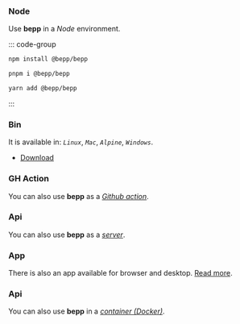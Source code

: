 ### Node

Use **bepp** in a *Node* environment.

::: code-group

```bash [npm]
npm install @bepp/bepp 
```

```bash [pnpm]
pnpm i @bepp/bepp
```

```bash [yarn]
yarn add @bepp/bepp 
```

:::

### Bin

It is available in:  *`Linux`*, *`Mac`*, *`Alpine`*, *`Windows`*.

- [Download](https://github.com/pigeonposse/bepp/releases/latest)

### GH Action

You can also use **bepp** as a [*Github action*](https://github.com/marketplace/actions/bepp-a-cross-browser-extension-builder).

### Api

You can also use **bepp** as a [*server*](/guide/api).

### App

There is also an app available for browser and desktop. [Read more](/guide/app).

### Api

You can also use **bepp** in a [*container (Docker)*](/guide/container).
